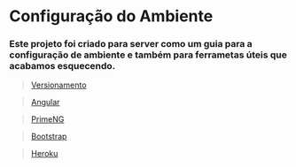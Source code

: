 # Configuração do Ambiente

### Este projeto foi criado para server como um guia para a configuração de ambiente e também para ferrametas úteis que acabamos esquecendo.

> [Versionamento](VERSIONAMENTO.md)

> [Angular](ANGULAR.md)

> [PrimeNG](PRIMENG.md)

> [Bootstrap](BOOTSTRAP.md)

> [Heroku](HEROKU.md)
